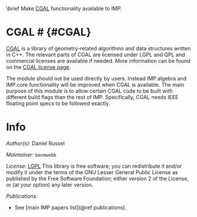 \brief Make [CGAL](https://www.cgal.org) functionality available to IMP.

# CGAL # {#CGAL}

[CGAL](https://www.cgal.org) is a library of geometry-related
algorithms and data structures written in C++. The relevant parts of
CGAL are licensed under LGPL and QPL and commercial licenses are
available if needed. More information can be found on the
[CGAL license page](https://www.cgal.org/license.html).

The module should not be used directly by users. Instead IMP.algebra and IMP.core functionality will be improved when CGAL is available. The main purpose of this module is to allow certain CGAL code to be built with different build flags than the rest of IMP. Specifically, CGAL needs IEEE floating point specs to be followed exactly.

# Info

_Author(s)_: Daniel Russel

_Maintainer_: `benmwebb`

_License_: [LGPL](https://www.gnu.org/licenses/old-licenses/lgpl-2.1.html)
This library is free software; you can redistribute it and/or
modify it under the terms of the GNU Lesser General Public
License as published by the Free Software Foundation; either
version 2 of the License, or (at your option) any later version.

_Publications_:
 - See [main IMP papers list](@ref publications).
